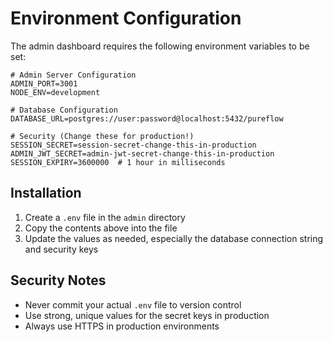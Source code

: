 # Environment Configuration

The admin dashboard requires the following environment variables to be set:

```env
# Admin Server Configuration
ADMIN_PORT=3001
NODE_ENV=development

# Database Configuration
DATABASE_URL=postgres://user:password@localhost:5432/pureflow

# Security (Change these for production!)
SESSION_SECRET=session-secret-change-this-in-production
ADMIN_JWT_SECRET=admin-jwt-secret-change-this-in-production  
SESSION_EXPIRY=3600000  # 1 hour in milliseconds
```

## Installation

1. Create a `.env` file in the `admin` directory
2. Copy the contents above into the file
3. Update the values as needed, especially the database connection string and security keys

## Security Notes

- Never commit your actual `.env` file to version control
- Use strong, unique values for the secret keys in production
- Always use HTTPS in production environments